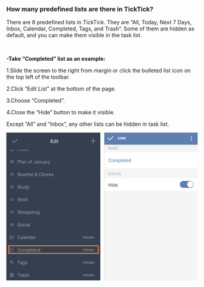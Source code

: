 ### How many predefined lists are there in TickTick?
There are 8 predefined lists in TickTick. They are “All, Today, Next 7 Days, Inbox, Calendar, Completed, Tags, and Trash”. Some of them are hidden as default, and you can make them visible in the task list.

<br />

**-Take “Completed” list as an example:**

1.Slide the screen to the right from margin or click the bulleted list icon on the top left of the toolbar.

2.Click “Edit List” at the bottom of the page.

3.Choose “Completed”.

4.Close the “Hide” button to make it visible.

Except “All” and “Inbox”, any other lists can be hidden in task list.

![](../images/image2.2.11W3.png)

